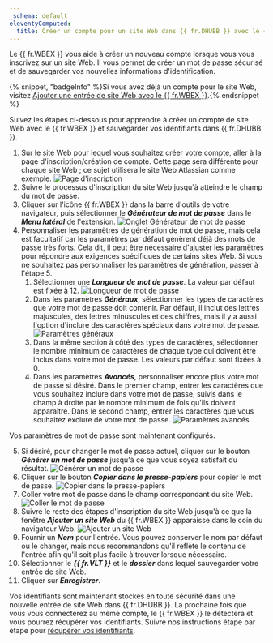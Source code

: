 ```yaml
---
_schema: default
eleventyComputed:
  title: Créer un compte pour un site Web dans {{ fr.DHUBB }} avec le {{ fr.WBEX }}
---
```

Le {{ fr.WBEX }} vous aide à créer un nouveau compte lorsque vous vous inscrivez sur un site Web. Il vous permet de créer un mot de passe sécurisé et de sauvegarder vos nouvelles informations d'identification.

{% snippet, "badgeInfo" %}Si vous avez déjà un compte pour le site Web, visitez [Ajouter une entrée de site Web avec le {{ fr.WBEX }}](/workspace/workspace-browser-extension/hub-business/using-workspace-browser-extension/add-entry-hub-business-workspace-browser-extension/).{% endsnippet %}

Suivez les étapes ci-dessous pour apprendre à créer un compte de site Web avec le {{ fr.WBEX }} et sauvegarder vos identifiants dans {{ fr.DHUBB }}.

1. Sur le site Web pour lequel vous souhaitez créer votre compte, aller à la page d'inscription/création de compte. Cette page sera différente pour chaque site Web ; ce sujet utilisera le site Web Atlassian comme exemple. ![Page d'inscription](https://cdnweb.devolutions.net/docs/WEBX4020_2024_2.png "Page d'inscription")
2. Suivre le processus d'inscription du site Web jusqu'à atteindre le champ du mot de passe.
3. Cliquer sur l'icône {{ fr.WBEX }} dans la barre d'outils de votre navigateur, puis sélectionner le ***Générateur de mot de passe*** dans le ***Menu latéral*** de l'extension. ![Onglet Générateur de mot de passe](https://cdnweb.devolutions.net/docs/WEBX4108_2024_2.png "Onglet Générateur de mot de passe")
4. Personnaliser les paramètres de génération de mot de passe, mais cela est facultatif car les paramètres par défaut génèrent déjà des mots de passe très forts. Cela dit, il peut être nécessaire d'ajuster les paramètres pour répondre aux exigences spécifiques de certains sites Web. Si vous ne souhaitez pas personnaliser les paramètres de génération, passer à l'étape 5.
   1. Sélectionner une ***Longueur de mot de passe***. La valeur par défaut est fixée à 12. ![Longueur de mot de passe](https://cdnweb.devolutions.net/docs/WEBX4109_2024_2.png "Longueur de mot de passe")
   2. Dans les paramètres ***Généraux***, sélectionner les types de caractères que votre mot de passe doit contenir. Par défaut, il inclut des lettres majuscules, des lettres minuscules et des chiffres, mais il y a aussi l'option d'inclure des caractères spéciaux dans votre mot de passe. ![Paramètres généraux](https://cdnweb.devolutions.net/docs/WEBX4110_2024_2.png "Paramètres généraux")
   3. Dans la même section à côté des types de caractères, sélectionner le nombre minimum de caractères de chaque type qui doivent être inclus dans votre mot de passe. Les valeurs par défaut sont fixées à 0.
   4. Dans les paramètres ***Avancés***, personnaliser encore plus votre mot de passe si désiré. Dans le premier champ, entrer les caractères que vous souhaitez inclure dans votre mot de passe, suivis dans le champ à droite par le nombre minimum de fois qu'ils doivent apparaître. Dans le second champ, entrer les caractères que vous souhaitez exclure de votre mot de passe. ![Paramètres avancés](https://cdnweb.devolutions.net/docs/WEBX4111_2024_2.png "Paramètres avancés")

Vos paramètres de mot de passe sont maintenant configurés.

5. Si désiré, pour changer le mot de passe actuel, cliquer sur le bouton ***Générer un mot de passe*** jusqu'à ce que vous soyez satisfait du résultat. ![Générer un mot de passe](https://cdnweb.devolutions.net/docs/WEBX4112_2024_2.png "Générer un mot de passe")
6. Cliquer sur le bouton ***Copier dans le presse-papiers*** pour copier le mot de passe. ![Copier dans le presse-papiers](https://cdnweb.devolutions.net/docs/WEBX4113_2024_2.png "Copier dans le presse-papiers")
7. Coller votre mot de passe dans le champ correspondant du site Web. ![Coller le mot de passe](https://cdnweb.devolutions.net/docs/WEBX4039_2024_2.png "Coller le mot de passe")
8. Suivre le reste des étapes d'inscription du site Web jusqu'à ce que la fenêtre ***Ajouter un site Web*** du {{ fr.WBEX }} apparaisse dans le coin du navigateur Web. ![Ajouter un site Web](https://cdnweb.devolutions.net/docs/WEBX4106_2024_2.png "Ajouter un site Web")
9. Fournir un ***Nom*** pour l'entrée. Vous pouvez conserver le nom par défaut ou le changer, mais nous recommandons qu'il reflète le contenu de l'entrée afin qu'il soit plus facile à trouver lorsque nécessaire.
10. Sélectionner le ***{{ fr.VLT }}*** et le ***dossier*** dans lequel sauvegarder votre entrée de site Web.
11. Cliquer sur ***Enregistrer***.

Vos identifiants sont maintenant stockés en toute sécurité dans une nouvelle entrée de site Web dans {{ fr.DHUBB }}. La prochaine fois que vous vous connecterez au même compte, le {{ fr.WBEX }} le détectera et vous pourrez récupérer vos identifiants. Suivre nos instructions étape par étape pour [récupérer vos identifiants](/workspace/workspace-browser-extension/hub-business/using-workspace-browser-extension/retrieve-credentials-hub-business/).
